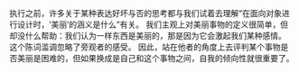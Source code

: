 执行之前，许多关于某种表达好坏与否的思考都与我们试着去理解“在面向对象进行设计时，‘美丽’的涵义是什么”有关。
我们主观上对美丽事物的定义很简单，但却没什么帮助：我们认为一样东西是美丽的，那是因为它会激起我们某种感情。
这个陈词滥调忽略了旁观者的感受。
因此，站在他者的角度上去评判某个事物是否美丽是困难的，但如果换成是自己和这个事物之间，自我的倾向性就很重要了。
